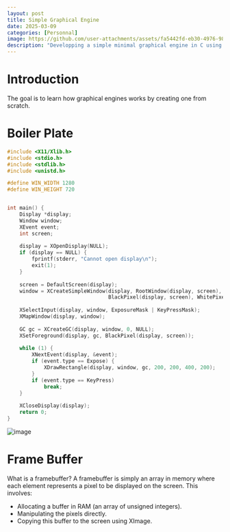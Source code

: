 ```yaml
---
layout: post
title: Simple Graphical Engine
date: 2025-03-09
categories: [Personnal]
image: https://github.com/user-attachments/assets/fa5442fd-eb30-4976-98d5-264942c3b7c3
description: "Developping a simple minimal graphical engine in C using Xlib."
---
```


# Introduction

The goal is to learn how graphical engines works by creating one from scratch.

# Boiler Plate

```c
#include <X11/Xlib.h>
#include <stdio.h>
#include <stdlib.h>
#include <unistd.h>

#define WIN_WIDTH 1280
#define WIN_HEIGHT 720


int main() {
    Display *display;
    Window window;
    XEvent event;
    int screen;
    
    display = XOpenDisplay(NULL);
    if (display == NULL) {
        fprintf(stderr, "Cannot open display\n");
        exit(1);
    }
    
    screen = DefaultScreen(display);
    window = XCreateSimpleWindow(display, RootWindow(display, screen), 10, 10, WIN_WIDTH, WIN_HEIGHT, 1,
                                 BlackPixel(display, screen), WhitePixel(display, screen));
    
    XSelectInput(display, window, ExposureMask | KeyPressMask);
    XMapWindow(display, window);
    
    GC gc = XCreateGC(display, window, 0, NULL);
    XSetForeground(display, gc, BlackPixel(display, screen));
    
    while (1) {
        XNextEvent(display, &event);
        if (event.type == Expose) {
            XDrawRectangle(display, window, gc, 200, 200, 400, 200);
        }
        if (event.type == KeyPress)
            break;
    }
    
    XCloseDisplay(display);
    return 0;
}
```

![image](https://github.com/user-attachments/assets/aa751b9c-83be-4e9f-b51b-dfd0defba962)


# Frame Buffer

What is a framebuffer? A framebuffer is simply an array in memory where each element represents a pixel to be displayed on the screen. This involves:
- Allocating a buffer in RAM (an array of unsigned integers).
- Manipulating the pixels directly.
- Copying this buffer to the screen using XImage.


